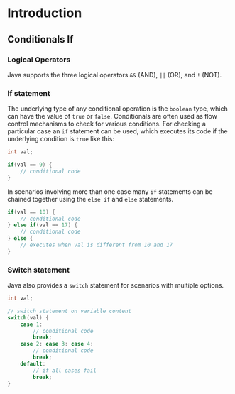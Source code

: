 # Introduction

## Conditionals If

### Logical Operators

Java supports the three logical operators `&&` (AND), `||` (OR), and `!` (NOT).

### If statement

The underlying type of any conditional operation is the `boolean` type, which can have the value of `true` or `false`. Conditionals are often used as flow control mechanisms to check for various conditions. For checking a particular case an `if` statement can be used, which executes its code if the underlying condition is `true` like this:

```java
int val;

if(val == 9) {
    // conditional code
}
```

In scenarios involving more than one case many `if` statements can be chained together using the `else if` and `else` statements.

```java
if(val == 10) {
    // conditional code
} else if(val == 17) {
    // conditional code
} else {
    // executes when val is different from 10 and 17
}
```

### Switch statement

Java also provides a `switch` statement for scenarios with multiple options.

```java
int val;

// switch statement on variable content
switch(val) {
    case 1:
        // conditional code
        break;
    case 2: case 3: case 4:
        // conditional code
        break;
    default:
        // if all cases fail
        break;
}
```
